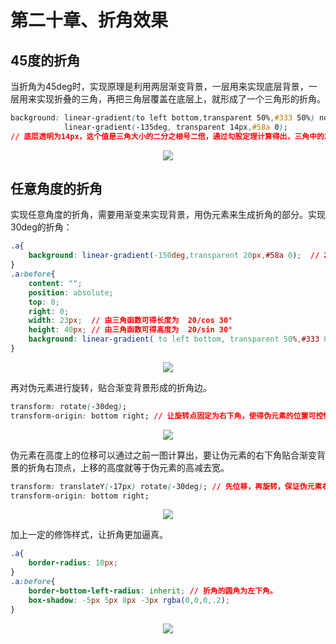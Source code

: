 # 第二十章、折角效果
## 45度的折角
当折角为45deg时，实现原理是利用两层渐变背景，一层用来实现底层背景，一层用来实现折叠的三角，再把三角层覆盖在底层上，就形成了一个三角形的折角。
```css
background: linear-gradient(to left bottom,transparent 50%,#333 50%) no-repeat right top / 20px 20px,
            linear-gradient(-135deg, transparent 14px,#58a 0);
// 底层透明为14px，这个值是三角大小的二分之根号二倍，通过勾股定理计算得出，三角中的20px是渐变的长和宽，背景渐变中14px的是对角线的长度，即三角形的高。
```
<div align=center><img src="/note/images/css-secret/20/1.png"></div>  

## 任意角度的折角
实现任意角度的折角，需要用渐变来实现背景，用伪元素来生成折角的部分。实现30deg的折角：
```css
.a{
    background: linear-gradient(-150deg,transparent 20px,#58a 0);  // 20px为折角直角三角形的高
}
.a:before{
    content: "";
    position: absolute;
    top: 0;
    right: 0;
    width: 23px;  // 由三角函数可得长度为  20/cos 30°  
    height: 40px; // 由三角函数可得高度为  20/sin 30° 
    background: linear-gradient( to left bottom, transparent 50%,#333 0) right top no-repeat;
}
```
<div align=center><img src="/note/images/css-secret/20/2.png"></div>  

再对伪元素进行旋转，贴合渐变背景形成的折角边。
```css
transform: rotate(-30deg);
transform-origin: bottom right; // 让旋转点固定为右下角，使得伪元素的位置可控性更高，这样伪元素右下角会贴合主元素边缘，这样伪元素就只要在高度这个方向上移动就可以贴合背景。
```
<div align=center><img src="/note/images/css-secret/20/3.png"></div>  

伪元素在高度上的位移可以通过之前一图计算出，要让伪元素的右下角贴合渐变背景的折角右顶点，上移的高度就等于伪元素的高减去宽。
```css
transform: translateY(-17px) rotate(-30deg); // 先位移，再旋转，保证伪元素右下角的位置固定在右边缘
transform-origin: bottom right;
```
<div align=center><img src="/note/images/css-secret/20/4.png"></div>  

加上一定的修饰样式，让折角更加逼真。
```css
.a{
    border-radius: 10px;
}
.a:before{
    border-bottom-left-radius: inherit; // 折角的圆角为左下角。
    box-shadow: -5px 5px 8px -3px rgba(0,0,0,.2);
}
```
<div align=center><img src="/note/images/css-secret/20/5.png"></div>  

